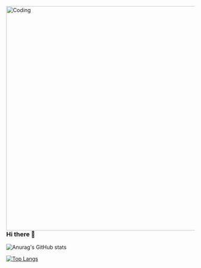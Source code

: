  <img align="right" alt="Coding" width="600" src="https://media3.giphy.com/media/QpVUMRUJGokfqXyfa1/giphy.gif?cid=ecf05e47off4dll6b9nyoy07696qhdquvuqtdh6n37jo9c0u&rid=giphy.gif&ct=g">

### Hi there 👋

![Anurag's GitHub stats](https://github-readme-stats.vercel.app/api?username=matiast02&count_private=true&theme=merko&border_color=21262d&hide=issues,contribs&show_icons=true&bg_color=DEG,020344,28b8d5&text_color=ffffff&icon_color=00ee6e)

[![Top Langs](https://github-readme-stats.vercel.app/api/top-langs/?username=matiast02&&langs_count=4&hide=C,C%2B%2B,Roff&&layout=compact)](https://github.com/matiast02/github-readme-stats)
<!--
**matiast02/matiast02** is a ✨ _special_ ✨ repository because its `README.md` (this file) appears on your GitHub profile.

Here are some ideas to get you started:

- 🔭 I’m currently working on ...
- 🌱 I’m currently learning ...
- 👯 I’m looking to collaborate on ...
- 🤔 I’m looking for help with ...
- 💬 Ask me about ...
- 📫 How to reach me: ...
- 😄 Pronouns: ...
- ⚡ Fun fact: ...
-->
